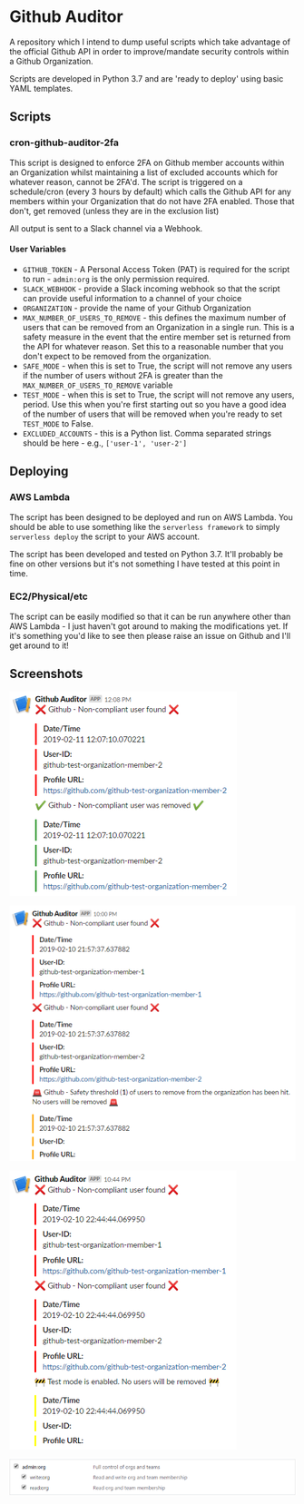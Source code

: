 # Github Auditor

A repository which I intend to dump useful scripts which take advantage of the official Github API in order to improve/mandate security controls within a Github Organization.

Scripts are developed in Python 3.7 and are 'ready to deploy' using basic YAML templates.

## Scripts

### cron-github-auditor-2fa

This script is designed to enforce 2FA on Github member accounts within an Organization whilst maintaining a list of excluded accounts which for whatever reason, cannot be 2FA'd.
The script is triggered on a schedule/cron (every 3 hours by default) which calls the Github API for any members within your Organization that do not have 2FA enabled. Those that don't, get removed (unless they are in the exclusion list)

All output is sent to a Slack channel via a Webhook.

#### User Variables

  * `GITHUB_TOKEN` - A Personal Access Token (PAT) is required for the script to run - `admin:org` is the only permission required.
  * `SLACK_WEBHOOK` - provide a Slack incoming webhook so that the script can provide useful information to a channel of your choice
  * `ORGANIZATION` - provide the name of your Github Organization
  * `MAX_NUMBER_OF_USERS_TO_REMOVE` - this defines the maximum number of users that can be removed from an Organization in a single run. This is a safety measure in the event that the entire member set is returned from the API for whatever reason. Set this to a reasonable number that you don't expect to be removed from the organization.
  * `SAFE_MODE` - when this is set to True, the script will not remove any users if the number of users without 2FA is greater than the `MAX_NUMBER_OF_USERS_TO_REMOVE` variable
  * `TEST_MODE` - when this is set to True, the script will not remove any users, period. Use this when you're first starting out so you have a good idea of the number of users that will be removed when you're ready to set `TEST_MODE` to False.
  * `EXCLUDED_ACCOUNTS` - this is a Python list. Comma separated strings should be here - e.g., `['user-1', 'user-2']`


## Deploying

### AWS Lambda

The script has been designed to be deployed and run on AWS Lambda. You should be able to use something like the `serverless framework` to simply `serverless deploy` the script to your AWS account.

The script has been developed and tested on Python 3.7. It'll probably be fine on other versions but it's not something I have tested at this point in time.

### EC2/Physical/etc

The script can be easily modified so that it can be run anywhere other than AWS Lambda - I just haven't got around to making the modifications yet. If it's something you'd like to see then please raise an issue on Github and I'll get around to it!

## Screenshots

![Alt text](cron-github-auditor-2fa/screenshots/normal-mode.png?raw=true "Script operating in normal operational mode")

![Alt text](cron-github-auditor-2fa/screenshots/safe-mode.png?raw=true "Script operating in safe mode")

![Alt text](cron-github-auditor-2fa/screenshots/test-mode.png?raw=true "Script operating in test/dry run mode")

![Alt text](cron-github-auditor-2fa/screenshots/github-token-permissions.png?raw=true "Github personal access token permissions")
